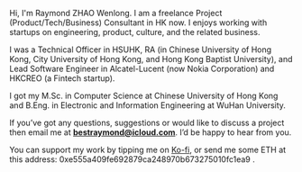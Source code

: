 Hi, I'm Raymond ZHAO Wenlong. I am a freelance Project (Product/Tech/Business) Consultant in HK now. I enjoys working with startups on engineering, product, culture, and the related business.

I was a Technical Officer in HSUHK, RA (in Chinese University of Hong Kong, City University of Hong Kong, and Hong Kong Baptist University), and Lead Software Engineer in Alcatel-Lucent (now Nokia Corporation) and HKCREO (a Fintech startup).

I got my M.Sc. in Computer Science at Chinese University of Hong Kong and B.Eng. in Electronic and Information Engineering at WuHan University.

If you’ve got any questions, suggestions or would like to discuss a project then email me at **bestraymond@icloud.com**. I’d be happy to hear from you. 

You can support my work by tipping me on [Ko-fi](https://ko-fi.com/muyun), or send me some ETH at this address: 0xe555a409fe692879ca248970b673275010fc1ea9 .
